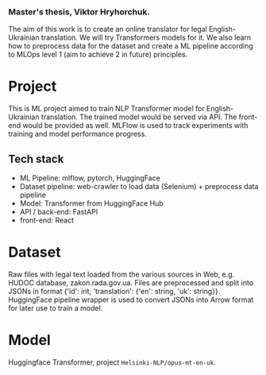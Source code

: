 ### Master's thesis, Viktor Hryhorchuk.
The aim of this work is to create an online translator for legal English-Ukrainian translation. 
We will try Transformers models for it. We also learn how to preprocess data for the dataset and create 
a ML pipeline according to MLOps level 1 (aim to achieve 2 in future) principles.

# Project
This is ML project aimed to train NLP Transformer model for English-Ukrainian translation. 
The trained model would be served via API. The front-end would be provided as well.
MLFlow is used to track experiments with training and model performance progress.

## Tech stack
- ML Pipeline: mlflow, pytorch, HuggingFace
- Dataset pipeline: web-crawler to load data (Selenium) + preprocess data pipeline
- Model: Transformer from HuggingFace Hub
- API / back-end: FastAPI
- front-end: React

# Dataset
Raw files with legal text loaded from the various sources in Web, 
e.g. HUDOC database, zakon.rada.gov.ua.
Files are preprocessed and split into JSONs in format 
{'id': int, 'translation': {'en': string, 'uk': string}}.
HuggingFace pipeline wrapper is used to convert JSONs into Arrow format 
for later use to train a model.

# Model
Huggingface Transformer, project `Helsinki-NLP/opus-mt-en-uk`.
